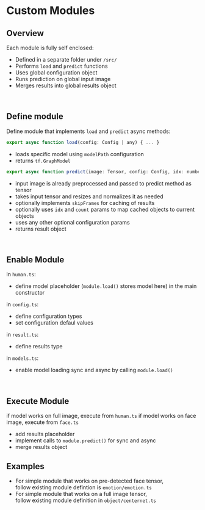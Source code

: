 # Custom Modules

## Overview

Each module is fully self enclosed:

- Defined in a separate folder under `/src/`
- Performs `load` and `predict` functions
- Uses global configuration object
- Runs prediction on global input image
- Merges results into global results object

<br>

## Define module

Define module that implements `load` and `predict` async methods:

```js
export async function load(config: Config | any) { ... }
```

- loads specific model using `modelPath` configuration
- returns `tf.GraphModel`

```js
export async function predict(image: Tensor, config: Config, idx: number, count: number) { ... }
```

- input image is already preprocessed and passed to predict method as tensor
- takes input tensor and resizes and normalizes it as needed
- optionally implements `skipFrames` for caching of results
- optionally uses `idx` and `count` params to map cached objects to current objects
- uses any other optional configuration params
- returns result object

<br>

## Enable Module

in `human.ts`:

- define model placeholder (`module.load()` stores model here) in the main constructor

in `config.ts`:

- define configuration types
- set configuration defaul values

in `result.ts`:

- define results type

in `models.ts`:

- enable model loading sync and async by calling `module.load()`

<br>

## Execute Module

if model works on full image, execute from `human.ts`
if model works on face image, execute from `face.ts`

- add results placeholder
- implement calls to `module.predict()` for sync and async
- merge results object

## Examples

- For simple module that works on pre-detected face tensor,  
  follow existing module defintion is `emotion/emotion.ts`  
- For simple module that works on a full image tensor,  
  follow existing module definition in `object/centernet.ts`
